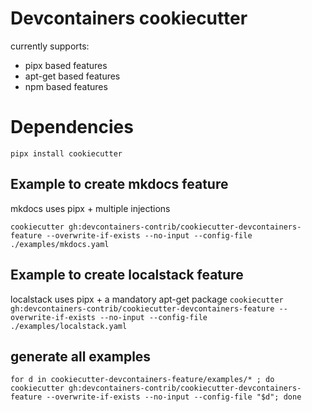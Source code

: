 # Devcontainers cookiecutter

currently supports:

* pipx based features 
* apt-get based features 
* npm based features

# Dependencies

`pipx install cookiecutter`

## Example to create mkdocs feature
mkdocs uses pipx + multiple injections

` cookiecutter gh:devcontainers-contrib/cookiecutter-devcontainers-feature --overwrite-if-exists --no-input --config-file ./examples/mkdocs.yaml `

## Example to create localstack feature
localstack uses pipx + a mandatory apt-get package
` cookiecutter gh:devcontainers-contrib/cookiecutter-devcontainers-feature --overwrite-if-exists --no-input --config-file ./examples/localstack.yaml `

## generate all examples

` for d in cookiecutter-devcontainers-feature/examples/* ; do  cookiecutter gh:devcontainers-contrib/cookiecutter-devcontainers-feature --overwrite-if-exists --no-input --config-file "$d"; done `
